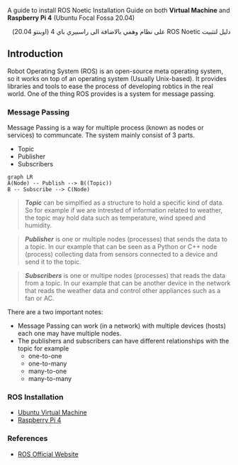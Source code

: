 A guide to install ROS Noetic Installation Guide on both **Virtual Machine** and **Raspberry Pi 4** (Ubuntu Focal Fossa 20.04)

<div dir="rtl">دليل لتثبيت ROS Noetic على نظام وهمي بالاضافة الى راسبيري باي 4 (اوبنتو 20.04)</div>

## Introduction 

Robot Operating System (ROS) is an open-source meta operating system, so it works on top of an operating system (Usually Unix-based). It provides libraries and tools to ease the process of developing robtics in the real world. One of the thing ROS provides is a system for message passing.

### Message Passing
Message Passing is a way for multiple process (known as nodes or services) to communcate. The system mainly consist of 3 parts.

- Topic
 - Publisher
 - Subscribers

``` mermaid
graph LR
A(Node) -- Publish --> B((Topic))
B -- Subscribe --> C(Node)
```


> ***Topic*** can be simplfied as a structure to hold a specific kind of data. So for example if we are intrested of information related to weather, the topic may hold data such as temperature, wind speed and humidity. 

> ***Publisher*** is one or multiple nodes (processes) that sends the data to a topic. In our example that can be seen as a Python or C++ node (process) collecting data from sensors connected to a device and send it to the topic.

> ***Subscribers*** is one or multipe nodes (processes) that reads the data from a topic. In our example that can be another device in the network that reads the weather data and control other appliances such as a fan or AC.

There are a two important notes:
- Message Passing can work (in a network) with multiple devices (hosts) each one may have multiple nodes.
- The publishers and subscribers can have different relationships with the topic for example
	- one-to-one
	- one-to-many
	- many-to-one
	- many-to-many
### ROS Installation
- [Ubuntu Virtual Machine]()
- [Raspberry Pi 4]()

### References
- [ROS Official Website]()
